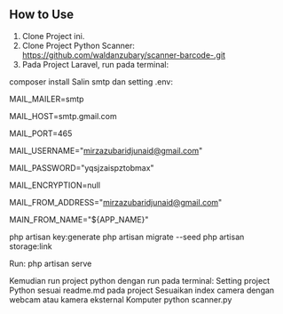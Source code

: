 ## How to Use
1. Clone Project ini.
2. Clone Project Python Scanner: https://github.com/waldanzubary/scanner-barcode-.git
3. Pada Project Laravel, run pada terminal:

composer install
Salin smtp dan setting .env:

MAIL_MAILER=smtp

MAIL_HOST=smtp.gmail.com

MAIL_PORT=465

MAIL_USERNAME="mirzazubaridjunaid@gmail.com"

MAIL_PASSWORD="yqsjzaispztobmax"

MAIL_ENCRYPTION=null

MAIL_FROM_ADDRESS="mirzazubaridjunaid@gmail.com"

MAIN_FROM_NAME="${APP_NAME}"

php artisan key:generate
php artisan migrate --seed
php artisan storage:link

Run:
php artisan serve

Kemudian run project python dengan run pada terminal:
Setting project Python sesuai readme.md pada project
Sesuaikan index camera dengan webcam atau kamera eksternal Komputer
python scanner.py
